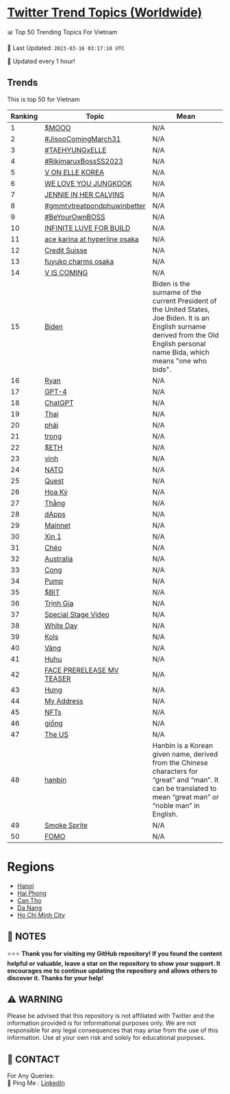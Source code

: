 [Twitter Trend Topics (Worldwide)](https://github.com/ErcinDedeoglu/Twitter-Trend-Topics)
==========


📊 Top 50 Trending Topics For Vietnam

📆 Last Updated: `2023-03-16 03:17:10 UTC`

🔧 Updated every 1 hour!


## Trends

This is top 50 for Vietnam

| Ranking | Topic | Mean |
| ------- | ------------ | ------------ |
| 1 | [$MOOO](http://twitter.com/search?q=%24MOOO) | N/A |
| 2 | [#JisooComingMarch31](http://twitter.com/search?q=%23JisooComingMarch31) | N/A |
| 3 | [#TAEHYUNGxELLE](http://twitter.com/search?q=%23TAEHYUNGxELLE) | N/A |
| 4 | [#RikimaruxBossSS2023](http://twitter.com/search?q=%23RikimaruxBossSS2023) | N/A |
| 5 | [V ON ELLE KOREA](http://twitter.com/search?q=V+ON+ELLE+KOREA) | N/A |
| 6 | [WE LOVE YOU JUNGKOOK](http://twitter.com/search?q=WE+LOVE+YOU+JUNGKOOK) | N/A |
| 7 | [JENNIE IN HER CALVINS](http://twitter.com/search?q=JENNIE+IN+HER+CALVINS) | N/A |
| 8 | [#gmmtvtreatpondphuwinbetter](http://twitter.com/search?q=%23gmmtvtreatpondphuwinbetter) | N/A |
| 9 | [#BeYourOwnBOSS](http://twitter.com/search?q=%23BeYourOwnBOSS) | N/A |
| 10 | [INFINITE LUVE FOR BUILD](http://twitter.com/search?q=INFINITE+LUVE+FOR+BUILD) | N/A |
| 11 | [ace karina at hyperline osaka](http://twitter.com/search?q=ace+karina+at+hyperline+osaka) | N/A |
| 12 | [Credit Suisse](http://twitter.com/search?q=Credit+Suisse) | N/A |
| 13 | [fuyuko charms osaka](http://twitter.com/search?q=fuyuko+charms+osaka) | N/A |
| 14 | [V IS COMING](http://twitter.com/search?q=V+IS+COMING) | N/A |
| 15 | [Biden](http://twitter.com/search?q=Biden) | Biden is the surname of the current President of the United States, Joe Biden. It is an English surname derived from the Old English personal name Bida, which means "one who bids". |
| 16 | [Ryan](http://twitter.com/search?q=Ryan) | N/A |
| 17 | [GPT-4](http://twitter.com/search?q=GPT-4) | N/A |
| 18 | [ChatGPT](http://twitter.com/search?q=ChatGPT) | N/A |
| 19 | [Thai](http://twitter.com/search?q=Thai) | N/A |
| 20 | [phải](http://twitter.com/search?q=ph%e1%ba%a3i) | N/A |
| 21 | [trong](http://twitter.com/search?q=trong) | N/A |
| 22 | [$ETH](http://twitter.com/search?q=%24ETH) | N/A |
| 23 | [vinh](http://twitter.com/search?q=vinh) | N/A |
| 24 | [NATO](http://twitter.com/search?q=NATO) | N/A |
| 25 | [Quest](http://twitter.com/search?q=Quest) | N/A |
| 26 | [Hoa Kỳ](http://twitter.com/search?q=Hoa+K%e1%bb%b3) | N/A |
| 27 | [Thằng](http://twitter.com/search?q=Th%e1%ba%b1ng) | N/A |
| 28 | [dApps](http://twitter.com/search?q=dApps) | N/A |
| 29 | [Mainnet](http://twitter.com/search?q=Mainnet) | N/A |
| 30 | [Xin 1](http://twitter.com/search?q=Xin+1) | N/A |
| 31 | [Chéo](http://twitter.com/search?q=Ch%c3%a9o) | N/A |
| 32 | [Australia](http://twitter.com/search?q=Australia) | N/A |
| 33 | [Cong](http://twitter.com/search?q=Cong) | N/A |
| 34 | [Pump](http://twitter.com/search?q=Pump) | N/A |
| 35 | [$BIT](http://twitter.com/search?q=%24BIT) | N/A |
| 36 | [Trịnh Gia](http://twitter.com/search?q=Tr%e1%bb%8bnh+Gia) | N/A |
| 37 | [Special Stage Video](http://twitter.com/search?q=Special+Stage+Video) | N/A |
| 38 | [White Day](http://twitter.com/search?q=White+Day) | N/A |
| 39 | [Kols](http://twitter.com/search?q=Kols) | N/A |
| 40 | [Vàng](http://twitter.com/search?q=V%c3%a0ng) | N/A |
| 41 | [Huhu](http://twitter.com/search?q=Huhu) | N/A |
| 42 | [FACE PRERELEASE MV TEASER](http://twitter.com/search?q=FACE+PRERELEASE+MV+TEASER) | N/A |
| 43 | [Hưng](http://twitter.com/search?q=H%c6%b0ng) | N/A |
| 44 | [My Address](http://twitter.com/search?q=My+Address) | N/A |
| 45 | [NFTs](http://twitter.com/search?q=NFTs) | N/A |
| 46 | [giống](http://twitter.com/search?q=gi%e1%bb%91ng) | N/A |
| 47 | [The US](http://twitter.com/search?q=The+US) | N/A |
| 48 | [hanbin](http://twitter.com/search?q=hanbin) | Hanbin is a Korean given name, derived from the Chinese characters for “great” and “man”. It can be translated to mean “great man” or “noble man” in English. |
| 49 | [Smoke Sprite](http://twitter.com/search?q=Smoke+Sprite) | N/A |
| 50 | [FOMO](http://twitter.com/search?q=FOMO) | N/A |



# Regions

* [Hanoi](</Vietnam/Hanoi.md>)
* [Hai Phong](</Vietnam/Hai Phong.md>)
* [Can Tho](</Vietnam/Can Tho.md>)
* [Da Nang](</Vietnam/Da Nang.md>)
* [Ho Chi Minh City](</Vietnam/Ho Chi Minh City.md>)



## 📝 NOTES

⭐⭐⭐ **Thank you for visiting my GitHub repository! If you found the content helpful or valuable, leave a star on the repository to show your support. It encourages me to continue updating the repository and allows others to discover it. Thanks for your help!**


## ⚠️ WARNING

Please be advised that this repository is not affiliated with Twitter and the information provided is for informational purposes only. We are not responsible for any legal consequences that may arise from the use of this information. Use at your own risk and solely for educational purposes.


## 📨 CONTACT

 For Any Queries:  
            🏓 Ping Me : [LinkedIn](https://www.linkedin.com/in/ercindedeoglu/)
